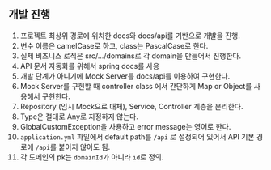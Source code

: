 ## 개발 진행
1. 프로젝트 최상위 경로에 위치한 docs와 docs/api를 기반으로 개발을 진행.
2. 변수 이름은 camelCase로 하고, class는 PascalCase로 한다.
3. 실제 비즈니스 로직은 src/.../domains로 각 domain을 만들어서 진행한다.
4. API 문서 자동화를 위해서 spring docs를 사용
5. 개발 단계가 아니기에 Mock Server를 docs/api를 이용하여 구현한다. 
6. Mock Server를 구현할 때 controller class 에서 간단하게 Map or Object를 사용해서 구현한다.
7. Repository (임시 Mock으로 대체), Service, Controller 계층을 분리한다.
8. Type은 절대로 Any로 지정하지 않는다.
9. GlobalCustomException을 사용하고 error message는 영어로 한다.
10. `application.yml` 파일에서 default path를 `/api` 로 설정되어 있어서 API 기본 경로에 `/api`를 붙이지 않아도 됨.
11. 각 도메인의 pk는 `domainId`가 아니라 `id`로 정의.